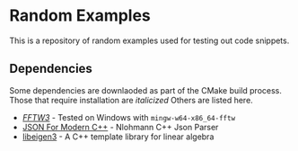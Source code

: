 # Random Examples
This is a repository of random examples used for testing out code snippets.

## Dependencies
Some dependencies are downlaoded as part of the CMake build process.  Those that require installation are _italicized_ Others are listed here.  
- _[FFTW3](https://fftw.org)_ - Tested on Windows with `mingw-w64-x86_64-fftw`
- [JSON For Modern C++](https://github.com/nlohmann/json) - Nlohmann C++ Json Parser
- [libeigen3](https://eigen.tuxfamily.org/) - A C++ template library for linear algebra